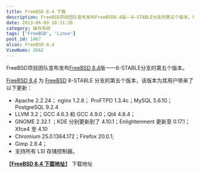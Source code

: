 ```yaml
---
title: FreeBSD 8.4 下载
description: FreeBSD项目团队宣布发布FreeBSD8.4版——8-STABLE分支的第五个版本。FreeBSD8.4为FreeBSD8-STABLE分支的第五个版本，该版本为其用户带来了以下更新：Apache2.2.24；nginx1.2.8；ProFTPD1.3.4c；MySQL5.6.10；PostgreSQL9.2.4LL
date: 2013-06-09 10:31:26
category: 操作系统
tags: ['FreeBSD', 'Linux']
post_id: 1467
alias: FreeBSD-8.4
ViewNums: 2662
---
```


FreeBSD项目团队宣布发布[FreeBSD 8.4](/blog/freebsd-84)版——8-STABLE分支的第五个版本。

[FreeBSD 8.4](/blog/freebsd-84) 为 [FreeBSD](/tags/FreeBSD) 8-STABLE 分支的第五个版本，该版本为其用户带来了以下更新：

* Apache 2.2.24； nginx 1.2.8； ProFTPD 1.3.4c；MySQL 5.6.10；PostgreSQL 9.2.4
* LLVM 3.2；GCC 4.6.3 和 GCC 4.9.0；Qt4 4.8.4；
* GNOME 2.32.1 ；KDE 分别更新到了 4.10.1；Enlightenment 更新至 0.17.1；Xfce4 至 4.10
* Chromium 25.0.1364.172；Firefox 20.0.1;
* Gimp 2.8.4；
* 支持所有 LSI 存储控制器。

【[**FreeBSD 8.4 下载地址**](/blog/freebsd-84)】
下载地址

